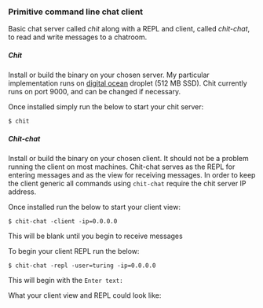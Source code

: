 ### Primitive command line chat client

Basic chat server called *chit* along with a REPL and client, called
*chit-chat*, to read and write messages to a chatroom.

##### Chit

Install or build the binary on your chosen server. My particular implementation
runs on [digital ocean](https://www.digitalocean.com/pricing/) droplet (512 MB SSD).
 Chit currently runs on port 9000, and can be changed if necessary.

Once installed simply run the below to start your chit server:
 ```
$ chit
 ```

##### Chit-chat

Install or build the binary on your chosen client. It should not be a problem
running the client on most machines. Chit-chat serves as the REPL for entering
 messages and as the view for receiving messages. In order to keep the client
generic all commands using `chit-chat` require the chit server IP address.

Once installed run the below to start your client view:
```
$ chit-chat -client -ip=0.0.0.0
```
This will be blank until you begin to receive messages

To begin your client REPL run the below:
```
$ chit-chat -repl -user=turing -ip=0.0.0.0
```
This will begin with the `Enter text:`

What your client view and REPL could look like:
